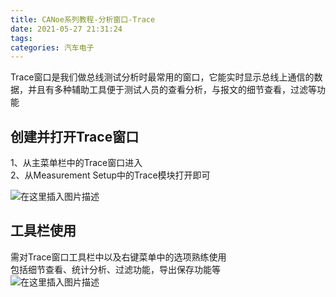 ```yaml
---
title: CANoe系列教程-分析窗口-Trace
date: 2021-05-27 21:31:24
tags: 
categories: 汽车电子
---
```



Trace窗口是我们做总线测试分析时最常用的窗口，它能实时显示总线上通信的数据，并且有多种辅助工具便于测试人员的查看分析，与报文的细节查看，过滤等功能

## 创建并打开Trace窗口

1、从主菜单栏中的Trace窗口进入  
2、从Measurement Setup中的Trace模块打开即可  
<!--more-->
![在这里插入图片描述](https://img-blog.csdnimg.cn/20210527212047545.png?x-oss-process=image/watermark,type_ZmFuZ3poZW5naGVpdGk,shadow_10,text_aHR0cHM6Ly9ibG9nLmNzZG4ubmV0L0hhb190b3A=,size_16,color_FFFFFF,t_70)

## 工具栏使用

需对Trace窗口工具栏中以及右键菜单中的选项熟练使用  
包括细节查看、统计分析、过滤功能，导出保存功能等  
![在这里插入图片描述](https://img-blog.csdnimg.cn/20210527212621727.png?x-oss-process=image/watermark,type_ZmFuZ3poZW5naGVpdGk,shadow_10,text_aHR0cHM6Ly9ibG9nLmNzZG4ubmV0L0hhb190b3A=,size_16,color_FFFFFF,t_70)